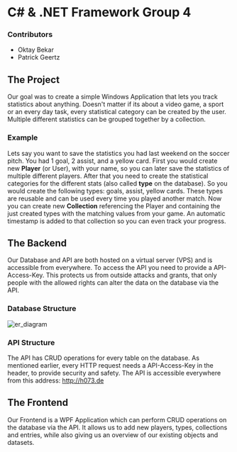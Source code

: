 # C# & .NET Framework Group 4

### Contributors
- Oktay Bekar
- Patrick Geertz

<!-- ABOUT THE PROJECT -->
## The Project
Our goal was to create a simple Windows Application that lets you track statistics about anything. Doesn't matter if its about a video game, a sport or an every day task, every statistical category can be created by the user. Multiple different statistics can be grouped together by a collection.
### Example
Lets say you want to save the statistics you had last weekend on the soccer pitch. You had 1 goal, 2 assist, and a yellow card. First you would create new **Player** (or User), with your name, so you can later save the statistics of multiple different players. After that you need to create the statistical categories for the different stats (also called **type** on the database). So you would create the following types: goals, assist, yellow cards. These types are reusable and can be used every time you played another match.
Now you can create new **Collection** referencing the Player and containing the just created types with the matching values from your game. An automatic timestamp is added to that collection so you can even track your progress.

## The Backend
Our Database and API are both hosted on a virtual server (VPS) and is accessible from everywhere. To access the API you need to provide a API-Access-Key. This protects us from outside attacks and grants, that only people with the allowed rights can alter the data on the database via the API.
### Database Structure

![er_diagram](https://user-images.githubusercontent.com/31593666/189299145-aebd0d6b-67fa-49c9-b612-21ea0a6e6019.png)

### API Structure
The API has CRUD operations for every table on the database. As mentioned earlier, every HTTP request needs a API-Access-Key in the header, to provide security and safety. The API is accessible everywhere from this address: http://h073.de

## The Frontend
Our Frontend is a WPF Application which can perform CRUD operations on the database via the API. It allows us to add new players, types, collections and entries, while also giving us an overview of our existing objects and datasets.
